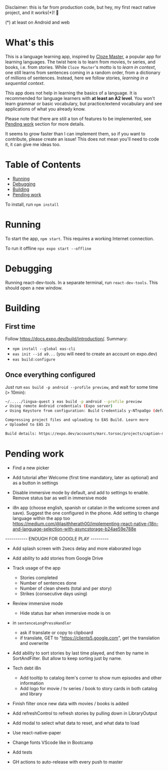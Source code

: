 Disclaimer: this is far from production code, but hey, my first react native project, and it works(*)! 💪

(*) at least on Android and web

# What's this

This is a language learning app, inspired by [Cloze Master](https://www.clozemaster.com/), a popular app for learning languages. The twist here is to learn from movies, tv series, and books, i.e. from stories. While `Cloze Master`'s motto is to *learn in context*, one still learns from sentences coming in a random order, from a dictionary of millions of sentences. Instead, here we follow stories, *learning in a sequential context*.

This app does not help in learning the basics of a language. It is recommended for language learners with **at least an A2 level**. You won't learn grammar or basic vocabulary, but practice/extend vocabulary and see applications of what you already know.

Please note that there are still a ton of features to be implemented, see [Pending work](#pending-work) section for more details. 

It seems to grow faster than I can implement them, so if you want to contribute, please create an issue! This does not mean you'll need to code it, it can give me ideas too.

# Table of Contents

- [Running](#running)
- [Debugging](#debugging)
- [Building](#building)
- [Pending work](#pending-work)

To install, run `npm install`

# Running

To start the app, `npm start`. This requires a working Internet connection.

To run it offline `npx expo start --offline`

# Debugging
Running react-dev-tools. In a separate terminal, run `react-dev-tools`. This should open a new window.

# Building

## First time

Follow https://docs.expo.dev/build/introduction/. Summary:

* `npm install --global eas-cli`
* `eas init --id a9...` (you will need to create an account on expo.dev)
* `eas build:configure`

## Once everything configured

Just run `eas build -p android --profile preview`, and wait for some time (> 10min):
```bash
~/...../lingua-quest ❯ eas build -p android --profile preview
✔ Using remote Android credentials (Expo server)
✔ Using Keystore from configuration: Build Credentials y-NTnpaOgo (default)

Compressing project files and uploading to EAS Build. Learn more
✔ Uploaded to EAS 2s

Build details: https://expo.dev/accounts/marc.torsoc/projects/caption-master/builds/cb2dfa67-5f3e-4b45-afd6-6afcbc8ecfc0
```

# Pending work

- Find a new picker

- Add tutorial after Welcome (first time mandatory, later as optional) and as a button in settings

- Disable immersive mode by default, and add to settings to enable. Remove status bar as well in immersive mode

- i8n app (choose english, spanish or catalan in the welcome screen and save). Suggest the one configured in the phone. Add setting to change language within the app too
https://medium.com/@lasithherath00/implementing-react-native-i18n-and-language-selection-with-asyncstorage-b24ae59e788e

----------- ENOUGH FOR GOOGLE PLAY ---------

- Add splash screen with 2secs delay and more elaborated logo
- Add ability to add stories from Google Drive
- Track usage of the app
    - Stories completed
    - Number of sentences done
    - Number of clean sheets (total and per story)
    - Strikes (consecutive days using)

- Review immersive mode
    - Hide status bar when immersive mode is on
- in `sentenceLongPressHandler`
    - ask if translate or copy to clipboard
    - if translate, GET to "https://clients5.google.com", get the translation and overwrite
- Add ability to sort stories by last time played, and then by name in SortAndFilter. But allow to keep sorting just by name.

- Tech debt i8n
    - Add tooltip to catalog item's corner to show num episodes and other
    information
    - Add logo for movie / tv series / book to story cards in both catalog and library
- Finish filter once new data with movies / books is added
- Add refreshControl to refresh stories by pulling down in LibraryOutput
- Add modal to select what data to reset, and what data to load
- Use react-native-paper
- Change fonts VScode like in Bootcamp
- Add tests
- GH actions to auto-release with every push to master

